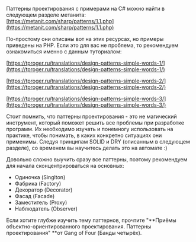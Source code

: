 Паттерны проектирования с примерами на C\# можно найти в следующем разделе метанита:  
[https://metanit.com/sharp/patterns/1.1.php](https://metanit.com/sharp/patterns/1.1.php)

По-простому они описаны вот на этих ресурсах, но примеры приведены на PHP. Если это для вас не проблема, то рекомендуем ознакомиться именно с данным туториалом:

[https://tproger.ru/translations/design-patterns-simple-words-1/](https://tproger.ru/translations/design-patterns-simple-words-1/)

[https://tproger.ru/translations/design-patterns-simple-words-2/](https://tproger.ru/translations/design-patterns-simple-words-2/)

[https://tproger.ru/translations/design-patterns-simple-words-3/](https://tproger.ru/translations/design-patterns-simple-words-3/)

Стоит помнить, что паттерны проектирования - это не магический инструмент, который поможет решить все проблемы при разработке программ. Их необходимо изучать и понемногу использовать на практике, чтобы понимать, в каких конкретно ситуациях они применимы. Следуя принципам SOLID и DRY \(описанным в следующем разделе\), со временем вы научитесь делать это на автомате :\)

Довольно сложно выучить сразу все паттерны, поэтому рекомендуем для начала сконцентрироваться на основных:

* Одиночка \(Singlton\)
* Фабрика \(Factory\)
* Декоратор \(Decorator\)
* Фасад \(Facade\)
* Заместитель \(Proxy\)
* Наблюдатель \(Observer\)

Если хотите глубже изучить тему паттернов, прочтите "**Приёмы объектно-ориентированного проектирования. Паттерны проектирования" **от Gang of Four \(Банды четырёх\).


